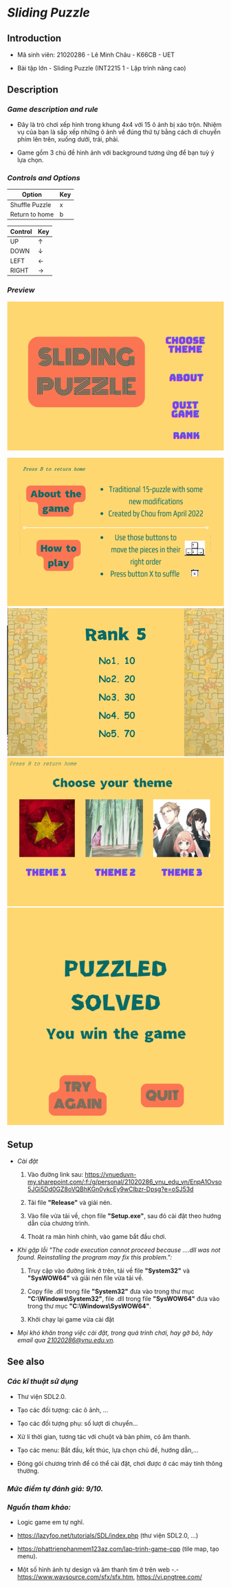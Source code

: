 # ***Sliding Puzzle***

## **Introduction**

+ Mã sinh viên:  21020286 - Lê Minh Châu - K66CB - UET

+ Bài tập lớn - Sliding Puzzle (INT2215 1 - Lập trình nâng cao)

## **Description**


### *Game description and rule*

- Đây là trò chơi xếp hình trong khung 4x4 với 15 ô ảnh bị xáo trộn. Nhiệm vụ của bạn là sắp xếp những ô ảnh về đúng thứ tự bằng cách di chuyển phím lên trên, xuống dưới, trái, phải.

- Game gồm 3 chủ đề hình ảnh với background tương ứng để bạn tuỳ ý lựa chọn.

### *Controls and Options*


| Option         | Key       |
|----------      |-----------|
| Shuffle Puzzle | x |
| Return to home | b |


| Control | Key   |
|---------|-------|
| UP      | ↑     |
| DOWN    | ↓     |
| LEFT    | ←     |
| RIGHT   | →     |


### *Preview*


![](image/startGame.png)

![](image/About.png)
![](image/Capture.png)
![](image/ThemeChoice.png)
![](image/winGame.png)



## **Setup**

- *Cài đặt*
  1. Vào đường link sau:  https://vnueduvn-my.sharepoint.com/:f:/g/personal/21020286_vnu_edu_vn/EnpA1Ovso5JGi5Dd0GZ8oVQBhKGn0ykcEy9wClbzr-Dpsg?e=oSJ53d
  
  2. Tải file **"Release"** và giải nén.

  3. Vào file vừa tải về, chọn file **"Setup.exe"**, sau đó cài đặt theo hướng dẫn của chương trình.

  4. Thoát ra màn hình chính, vào game bắt đầu chơi.


- *Khi gặp lỗi "The code execution cannot proceed because ....dll was not found. Reinstalling the program may fix this problem.":*

  1. Truy cập vào đường link ở trên, tải về file **"System32"** và **"SysWOW64"** và giải nén file vừa tải về.

  2. Copy file .dll  trong file **"System32"** đưa vào trong thư mục **"C:\Windows\System32"**, file .dll  trong file **"SysWOW64"** đưa vào trong thư mục **"C:\Windows\SysWOW64"**.

  3. Khởi chạy lại game vừa cài đặt

- *Mọi khó khăn trong việc cài đặt, trong quá trình chơi, hay gỡ bỏ, hãy email qua 21020286@vnu.edu.vn.*



## **See also**

### *Các kĩ thuật sử dụng*


- Thư viện SDL2.0.

- Tạo các đối tượng: các ô ảnh, ...

- Tạo các đối tượng phụ: số lượt di chuyển...

- Xử lí thời gian, tương tác với chuột và bàn phím, có âm thanh.

- Tạo các menu: Bắt đầu, kết thúc, lựa chọn chủ đề, hướng dẫn,...

- Đóng gói chương trình để có thể cài đặt, chơi được ở các máy tính thông thường.

### *Mức điểm tự đánh giá: 9/10.*

### *Nguồn tham khảo:*
- Logic game em tự nghĩ.

- https://lazyfoo.net/tutorials/SDL/index.php (thư viện SDL2.0, ...)

- https://phattrienphanmem123az.com/lap-trinh-game-cpp (tile map, tạo menu).
- Một số hình ảnh tự design và âm thanh tìm ở trên web -.-
https://www.wavsource.com/sfx/sfx.htm,
https://vi.pngtree.com/


